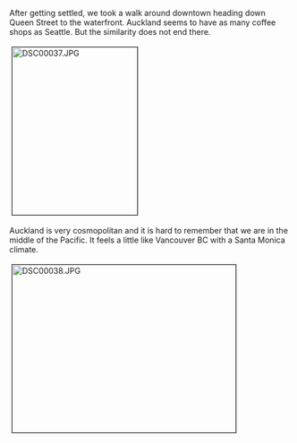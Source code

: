 After getting settled, we took a walk around downtown heading down Queen Street to the waterfront.  Auckland seems to have as many coffee shops as Seattle.  But the similarity does not end there.


<img src="http://userprimary.net/user/wp-content/uploads/2007/02/DSC00037.jpg" height="300" width="224" border="1" hspace="4" vspace="4" alt="DSC00037.JPG" title="DSC00037.JPG" /><span style="font-size:14pt;">

</span>Auckland is very cosmopolitan and it is hard to remember that we are in the middle of the Pacific.  It feels a little like Vancouver BC with a Santa Monica climate.

<img src="http://userprimary.net/user/wp-content/uploads/2007/02/DSC00038.jpg" height="300" width="400" border="1" hspace="4" vspace="4" alt="DSC00038.JPG" title="DSC00038.JPG" />
